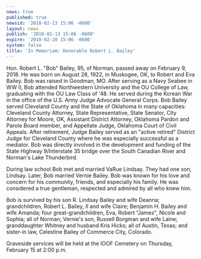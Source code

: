 ```yaml
---
news: true
published: true
newsid: '2018-02-13 15:06 -0600'
layout: news
publish: '2018-02-13 15:06 -0600'
expire: '2018-02-20 15:06 -0600'
system: false
title: 'In Memoriam: Honorable Robert L. Bailey'
---
```

Hon. Robert L. "Bob" Bailey, 95, of Norman, passed away on February 9, 2018. He was born on August 28, 1922, in Muskogee, OK, to Robert and Eva Bailey. Bob was raised in Goodman, MO. After serving as a Navy Seabee in WW II, Bob attended Northwestern University and the OU College of Law, graduating with the OU Law Class of '48. He served during the Korean War in the office of the U.S. Army Judge Advocate General Corps.  Bob Bailey served Cleveland County and the State of Oklahoma in many capacities:  Cleveland County Attorney, State Representative, State Senator, City Attorney for Moore, OK, Assistant District Attorney, Oklahoma Pardon and Parole Board member, and Appellate Judge, Oklahoma Court of Civil Appeals. After retirement, Judge Bailey served as an "active retired" District Judge for Cleveland County where he was especially successful as a mediator. Bob was directly involved in the development and funding of the State Highway 9/Interstate 35 bridge over the South Canadian River and Norman's Lake Thunderbird.

During law school Bob met and married VaRue Lindsay. They had one son, Lindsay. Later, Bob married Vernie Bailey. Bob was known for his love and concern for his community, friends, and especially his family. He was considered a true gentleman, respected and admired by all who knew him. 

Bob is survived by his son R. Lindsay Bailey and wife Deanna; grandchildren, Robert L. Bailey, II and wife Claire; Benjamin H. Bailey and wife Amanda; four great-grandchildren, Eva, Robert "James", Nicole and Sophia; all of Norman; Vernie's son, Russell Borgman and wife Laine; granddaughter Whitney and husband Kris Hicks; all of Austin, Texas; and sister-in law, Celestine Bailey of Commerce City, Colorado.

Graveside services will be held at the IOOF Cemetery on Thursday, February 15 at 2:00 p.m.
